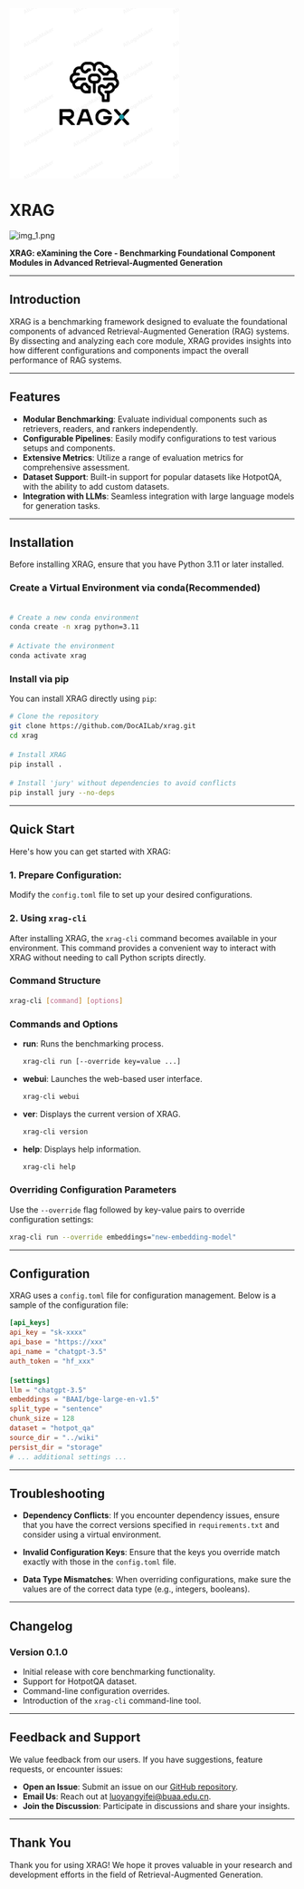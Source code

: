 <img src="img.png" width="300" align="center" alt="XRAG">

# XRAG

![img_1.png](img_1.png)

**XRAG: eXamining the Core - Benchmarking Foundational Component Modules in Advanced Retrieval-Augmented Generation**

---

## Introduction

XRAG is a benchmarking framework designed to evaluate the foundational components of advanced Retrieval-Augmented Generation (RAG) systems. By dissecting and analyzing each core module, XRAG provides insights into how different configurations and components impact the overall performance of RAG systems.

---

## Features

- **Modular Benchmarking**: Evaluate individual components such as retrievers, readers, and rankers independently.
- **Configurable Pipelines**: Easily modify configurations to test various setups and components.
- **Extensive Metrics**: Utilize a range of evaluation metrics for comprehensive assessment.
- **Dataset Support**: Built-in support for popular datasets like HotpotQA, with the ability to add custom datasets.
- **Integration with LLMs**: Seamless integration with large language models for generation tasks.

---

## Installation

Before installing XRAG, ensure that you have Python 3.11 or later installed.

### Create a Virtual Environment via conda(Recommended)

```bash
  
# Create a new conda environment
conda create -n xrag python=3.11

# Activate the environment
conda activate xrag
```

### **Install via pip**

You can install XRAG directly using `pip`:

```bash
# Clone the repository
git clone https://github.com/DocAILab/xrag.git
cd xrag

# Install XRAG
pip install .

# Install 'jury' without dependencies to avoid conflicts
pip install jury --no-deps
```
---

## Quick Start

Here's how you can get started with XRAG:

### 1. **Prepare Configuration**: 

Modify the `config.toml` file to set up your desired configurations.

### 2. Using `xrag-cli`

After installing XRAG, the `xrag-cli` command becomes available in your environment. This command provides a convenient way to interact with XRAG without needing to call Python scripts directly.

### **Command Structure**

```bash
xrag-cli [command] [options]
```

### **Commands and Options**

- **run**: Runs the benchmarking process.

  ```bash
  xrag-cli run [--override key=value ...]
  ```

- **webui**: Launches the web-based user interface.

  ```bash
  xrag-cli webui
  ```

- **ver**: Displays the current version of XRAG.

  ```bash
  xrag-cli version
  ```

- **help**: Displays help information.

  ```bash
  xrag-cli help
  ```

### **Overriding Configuration Parameters**

Use the `--override` flag followed by key-value pairs to override configuration settings:

```bash
xrag-cli run --override embeddings="new-embedding-model"
```

---

## Configuration

XRAG uses a `config.toml` file for configuration management. Below is a sample of the configuration file:

```toml
[api_keys]
api_key = "sk-xxxx"
api_base = "https://xxx"
api_name = "chatgpt-3.5"
auth_token = "hf_xxx"

[settings]
llm = "chatgpt-3.5"
embeddings = "BAAI/bge-large-en-v1.5"
split_type = "sentence"
chunk_size = 128
dataset = "hotpot_qa"
source_dir = "../wiki"
persist_dir = "storage"
# ... additional settings ...
```

---

## Troubleshooting

- **Dependency Conflicts**: If you encounter dependency issues, ensure that you have the correct versions specified in `requirements.txt` and consider using a virtual environment.

- **Invalid Configuration Keys**: Ensure that the keys you override match exactly with those in the `config.toml` file.

- **Data Type Mismatches**: When overriding configurations, make sure the values are of the correct data type (e.g., integers, booleans).

---

## Changelog

### Version 0.1.0

- Initial release with core benchmarking functionality.
- Support for HotpotQA dataset.
- Command-line configuration overrides.
- Introduction of the `xrag-cli` command-line tool.

---

## Feedback and Support

We value feedback from our users. If you have suggestions, feature requests, or encounter issues:

- **Open an Issue**: Submit an issue on our [GitHub repository](https://github.com/DocAILab/xrag/issues).
- **Email Us**: Reach out at [luoyangyifei@buaa.edu.cn](mailto:luoyangyifei@buaa.edu.cn).
- **Join the Discussion**: Participate in discussions and share your insights.

---

## Thank You

Thank you for using XRAG! We hope it proves valuable in your research and development efforts in the field of Retrieval-Augmented Generation.